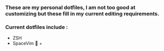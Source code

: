 ### These are my personal dotfiles, I am not too good at customizing but these fill in my current editing requirements.
### Current dotfiles include :

- ZSH <img width="10px" src="https://cdn.jsdelivr.net/gh/devicons/devicon/icons/bash/bash-original.svg" />
- SpaceVim 🚀 + <img width="10px" src="https://cdn.jsdelivr.net/gh/devicons/devicon/icons/vim/vim-original.svg" />

